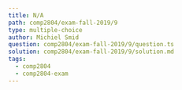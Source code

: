 ```yaml
---
title: N/A
path: comp2804/exam-fall-2019/9
type: multiple-choice
author: Michiel Smid
question: comp2804/exam-fall-2019/9/question.ts
solution: comp2804/exam-fall-2019/9/solution.md
tags:
  - comp2804
  - comp2804-exam
---
```

